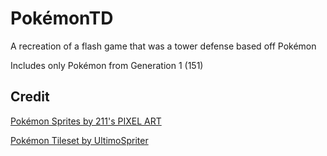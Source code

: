 # PokémonTD
A recreation of a flash game that was a tower defense based off Pokémon

Includes only Pokémon from Generation 1 (151)

## Credit
[Pokémon Sprites by 211's PIXEL ART](https://kr.pinterest.com/211grims/)

[Pokémon Tileset by UltimoSpriter](https://www.deviantart.com/ultimospriter/gallery)

